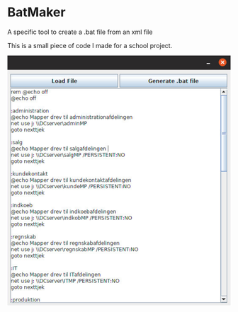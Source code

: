 # BatMaker
A specific tool to create a .bat file from an xml file

This is a small piece of code I made for a school project. 

![screenshot](/batMakerPic.jpg)
